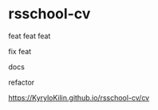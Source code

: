 # rsschool-cv

feat feat feat

fix feat

docs

refactor

https://KyryloKilin.github.io/rsschool-cv/cv

